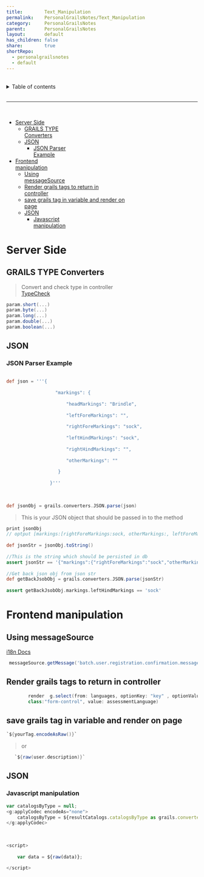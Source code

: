 ```yaml
---
title:        Text_Manipulation  
permalink:    PersonalGrailsNotes/Text_Manipulation  
category:     PersonalGrailsNotes  
parent:       PersonalGrailsNotes  
layout:       default  
has_children: false  
share:        true  
shortRepo:  
  - personalgrailsnotes  
  - default  
---
```

  
  
<br/>  
  
<details markdown="block">  
<summary>  
Table of contents  
</summary>  
{: .text-delta }  
1. TOC  
{:toc}  
</details>  
  
<br/>  
  
***  
  
<br/>  
  
- [Server Side](Text_Manipulation.md#server-side)  
    - [GRAILS TYPE  
      Converters](#grails-type-converters)  
    - [JSON](Text_Manipulation.md#json)  
        - [JSON Parser  
          Example](#json-parser-example)  
- [Frontend  
  manipulation](#frontend-manipulation)  
    - [Using  
      messageSource](#using-messagesource)  
    - [Render grails tags to return in  
      controller](#render-grails-tags-to-return-in-controller)  
    - [save grails tag in variable and render on  
      page](#save-grails-tag-in-variable-and-render-on-page)  
    - [JSON](Text_Manipulation.md#json-1)  
        - [Javascript  
          manipulation](#javascript-manipulation)  
  
# Server Side  
  
## GRAILS TYPE Converters  
  
> Convert and check type in controller  
> [TypeCheck](http://docs.grails.org/latest/guide/theWebLayer.html#typeConverters)  
  
``` groovy  
param.short(...)  
param.byte(...)  
param.long(...)  
param.double(...)  
param.boolean(...)  
```  
  
## JSON  
  
### JSON Parser Example  
  
``` groovy  
  
def json = '''{  
  
                  "markings": {  
  
                      "headMarkings": "Brindle",  
  
                      "leftForeMarkings": "",  
  
                      "rightForeMarkings": "sock",  
  
                      "leftHindMarkings": "sock",  
  
                      "rightHindMarkings": "",  
  
                      "otherMarkings": ""  
  
                   }  
  
                }'''  
  
   
  
def jsonObj = grails.converters.JSON.parse(json)  
```  
  
> This is your JSON object that should be passed in to the method  
  
``` groovy  
print jsonObj   
// optput [markings:[rightForeMarkings:sock, otherMarkings:, leftForeMarkings:, leftHindMarkings:sock, rightHindMarkings:, headMarkings:Brindle]]  
  
def jsonStr = jsonObj.toString()  
  
//This is the string which should be persisted in db  
assert jsonStr == '{"markings":{"rightForeMarkings":"sock","otherMarkings":"","leftForeMarkings":"","leftHindMarkings":"sock","rightHindMarkings":"","headMarkings":"Brindle"}}'  
  
//Get back json obj from json str  
def getBackJsobObj = grails.converters.JSON.parse(jsonStr)  
  
assert getBackJsobObj.markings.leftHindMarkings == 'sock'  
```  
  
# Frontend manipulation  
  
## Using messageSource  
  
[i18n Docs](https://docs.grails.org/4.0.1/guide/i18n.html)  
  
``` groovy  
 messageSource.getMessage('batch.user.registration.confirmation.message', [jobId as String].toArray() , LocaleContextHolder.locale)  
```  
  
## Render grails tags to return in controller  
  
``` groovy  
        render  g.select(from: languages, optionKey: "key" , optionValue: "value",  name: "languageChoice",  
        class:"form-control", value: assessmentLanguage)  
```  
  
## save grails tag in variable and render on page  
  
``` groovy  
`${yourTag.encodeAsRaw()}`  
```  
  
> or  
  
``` groovy  
   `${raw(user.description)}`  
```  
  
## JSON  
  
### Javascript manipulation  
  
``` javascript  
var catalogsByType = null;  
<g:applyCodec encodeAs="none">  
    catalogsByType = ${resultCatalogs.catalogsByType as grails.converters.JSON};  
</g:applyCodec>  
  
   
  
<script>  
  
    var data = ${raw(data)};  
  
</script>  
```